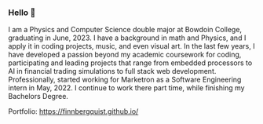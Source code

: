 ### Hello 👋

I am a Physics and Computer Science double major at Bowdoin College, graduating in June, 2023. I have a background in math and Physics, and I apply it in coding projects, music, and even visual art. In the last few years, I have developed a passion beyond my academic coursework for coding, participating and leading projects that range from embedded processors to AI in financial trading simulations to full stack web development. Professionally, started working  for Marketron as a Software Engineering intern in May, 2022. I continue to work there part time, while finishing my Bachelors Degree. 

Portfolio:
https://finnbergquist.github.io/
